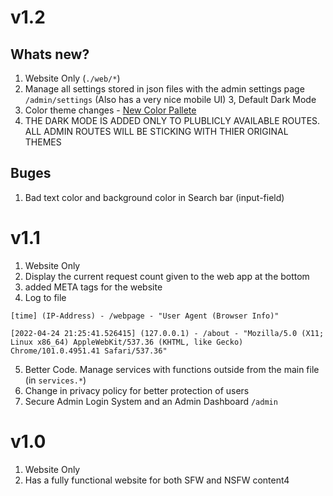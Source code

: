 # v1.2

## Whats new?

1. Website Only (`./web/*`)
2. Manage all settings stored in json files with the admin settings page `/admin/settings` (Also has a very nice mobile UI)
   3, Default Dark Mode
3. Color theme changes - [New Color Pallete](https://www.color-hex.com/color-palette/97670)
4. THE DARK MODE IS ADDED ONLY TO PLUBLICLY AVAILABLE ROUTES. ALL ADMIN ROUTES WILL BE STICKING WITH THIER ORIGINAL THEMES

## Buges

1. Bad text color and background color in Search bar (input-field)

# v1.1

1.  Website Only
2.  Display the current request count given to the web app at the bottom
3.  added META tags for the website
4.  Log to file

```
[time] (IP-Address) - /webpage - "User Agent (Browser Info)"
```

```
[2022-04-24 21:25:41.526415] (127.0.0.1) - /about - "Mozilla/5.0 (X11; Linux x86_64) AppleWebKit/537.36 (KHTML, like Gecko) Chrome/101.0.4951.41 Safari/537.36"
```

5.  Better Code. Manage services with functions outside from the main file (in `services.*`)
6.  Change in privacy policy for better protection of users
7.  Secure Admin Login System and an Admin Dashboard `/admin`

# v1.0

1. Website Only
2. Has a fully functional website for both SFW and NSFW content4
